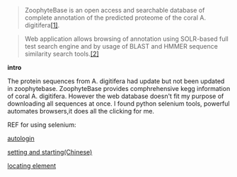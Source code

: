 
> ZoophyteBase is an open access and searchable database of complete annotation of the predicted proteome of the coral A. digitifera[\[1\]](http://marinegenomics.oist.jp/genomes/download?%20project_id=3). 

> Web application allows browsing of annotation using SOLR-based full test search engine 
and by usage of BLAST and HMMER sequence similarity search tools.[\[2\]](https://www.ncbi.nlm.nih.gov/pmc/articles/PMC3750612/)

**intro**

The protein sequences from A. digitifera had update but not been updated in zoophytebase. ZoophyteBase provides comphrehensive kegg information of coral A. digitifera. However the web database doesn't fit my purpose of downloading all sequences at once. I found python selenium tools, powerful automates browsers,it does all the clicking for me.


REF for using selenium:

[autologin](https://crossbrowsertesting.com/blog/test-automation/automate-login-with-selenium/)

[setting and starting(Chinese)](https://www.jianshu.com/p/beb200cda628)

[locating element](https://selenium-python.readthedocs.io/locating-elements.html)



